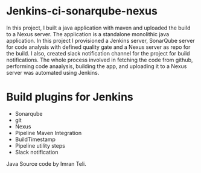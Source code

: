 # Jenkins-ci-sonarqube-nexus
In this project, I built a java application with maven and uploaded the build to a Nexus server. 
The application is a standalone monolithic java application. 
In this project I provisioned a Jenkins server, SonarQube server for code analysis with defined quality gate and a Nexus server as repo for the build.
I also, created slack notification channel for the project for build notifications. 
The whole process involved in fetching the code from github, performing code anaalysis, building the app, and uploading it to a Nexus server was automated using Jenkins. 

# Build plugins for Jenkins
* Sonarqube
* git
* Nexus
* Pipeline Maven Integration
* BuildTimestamp
* Pipeline utility steps
* Slack notification


Java Source code by Imran Teli.
